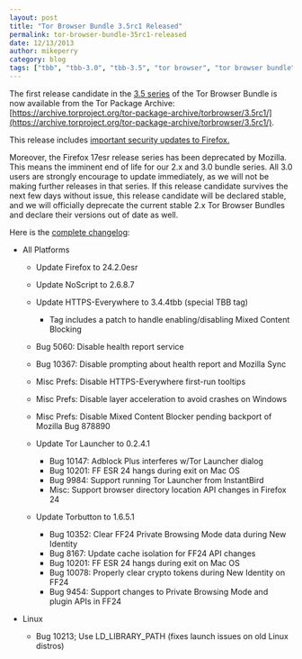 ```yaml
---
layout: post
title: "Tor Browser Bundle 3.5rc1 Released"
permalink: tor-browser-bundle-35rc1-released
date: 12/13/2013
author: mikeperry
category: blog
tags: ["tbb", "tbb-3.0", "tbb-3.5", "tor browser", "tor browser bundle", "tor-browser-bundle"]
---
```


The first release candidate in the [3.5 series](https://blog.torproject.org/category/tags/tbb-35) of the Tor Browser Bundle is now available from the Tor Package Archive:  
 [https://archive.torproject.org/tor-package-archive/torbrowser/3.5rc1/](https://archive.torproject.org/tor-package-archive/torbrowser/3.5rc1/).

This release includes [important security updates to Firefox.](https://www.mozilla.org/security/known-vulnerabilities/firefoxESR.html#firefox24.2)

Moreover, the Firefox 17esr release series has been deprecated by Mozilla. This means the imminent end of life for our 2.x and 3.0 bundle series. All 3.0 users are strongly encourage to update immediately, as we will not be making further releases in that series. If this release candidate survives the next few days without issue, this release candidate will be declared stable, and we will officially deprecate the current stable 2.x Tor Browser Bundles and declare their versions out of date as well.

Here is the [complete changelog](https://gitweb.torproject.org/builders/tor-browser-bundle.git/blob/refs/heads/master:/Bundle-Data/Docs/ChangeLog.txt):

- All Platforms
  - Update Firefox to 24.2.0esr
  - Update NoScript to 2.6.8.7
  - Update HTTPS-Everywhere to 3.4.4tbb (special TBB tag)
    - Tag includes a patch to handle enabling/disabling Mixed Content Blocking 

  - Bug 5060: Disable health report service
  - Bug 10367: Disable prompting about health report and Mozilla Sync
  - Misc Prefs: Disable HTTPS-Everywhere first-run tooltips
  - Misc Prefs: Disable layer acceleration to avoid crashes on Windows
  - Misc Prefs: Disable Mixed Content Blocker pending backport of Mozilla Bug 878890
  - Update Tor Launcher to 0.2.4.1
    - Bug 10147: Adblock Plus interferes w/Tor Launcher dialog
    - Bug 10201: FF ESR 24 hangs during exit on Mac OS
    - Bug 9984: Support running Tor Launcher from InstantBird
    - Misc: Support browser directory location API changes in Firefox 24 

  - Update Torbutton to 1.6.5.1
    - Bug 10352: Clear FF24 Private Browsing Mode data during New Identity
    - Bug 8167: Update cache isolation for FF24 API changes
    - Bug 10201: FF ESR 24 hangs during exit on Mac OS
    - Bug 10078: Properly clear crypto tokens during New Identity on FF24
    - Bug 9454: Support changes to Private Browsing Mode and plugin APIs in FF24 

- Linux
  - Bug 10213; Use LD\_LIBRARY\_PATH (fixes launch issues on old Linux distros) 

